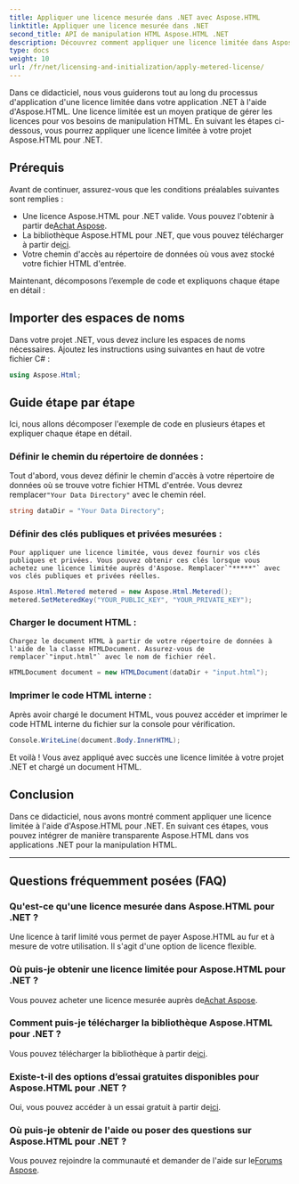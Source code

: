 ```yaml
---
title: Appliquer une licence mesurée dans .NET avec Aspose.HTML
linktitle: Appliquer une licence mesurée dans .NET
second_title: API de manipulation HTML Aspose.HTML .NET
description: Découvrez comment appliquer une licence limitée dans Aspose.HTML pour .NET. Gérez efficacement vos besoins de manipulation HTML. Commencez dès maintenant !
type: docs
weight: 10
url: /fr/net/licensing-and-initialization/apply-metered-license/
---
```

Dans ce didacticiel, nous vous guiderons tout au long du processus d'application d'une licence limitée dans votre application .NET à l'aide d'Aspose.HTML. Une licence limitée est un moyen pratique de gérer les licences pour vos besoins de manipulation HTML. En suivant les étapes ci-dessous, vous pourrez appliquer une licence limitée à votre projet Aspose.HTML pour .NET.

## Prérequis

Avant de continuer, assurez-vous que les conditions préalables suivantes sont remplies :

-  Une licence Aspose.HTML pour .NET valide. Vous pouvez l'obtenir à partir de[Achat Aspose](https://purchase.aspose.com/buy).
-  La bibliothèque Aspose.HTML pour .NET, que vous pouvez télécharger à partir de[ici](https://releases.aspose.com/html/net/).
- Votre chemin d'accès au répertoire de données où vous avez stocké votre fichier HTML d'entrée.

Maintenant, décomposons l’exemple de code et expliquons chaque étape en détail :

## Importer des espaces de noms

Dans votre projet .NET, vous devez inclure les espaces de noms nécessaires. Ajoutez les instructions using suivantes en haut de votre fichier C# :

```csharp
using Aspose.Html;
```

## Guide étape par étape

Ici, nous allons décomposer l'exemple de code en plusieurs étapes et expliquer chaque étape en détail.

### Définir le chemin du répertoire de données :

   Tout d'abord, vous devez définir le chemin d'accès à votre répertoire de données où se trouve votre fichier HTML d'entrée. Vous devrez remplacer`"Your Data Directory"` avec le chemin réel.

   ```csharp
   string dataDir = "Your Data Directory";
   ```

### Définir des clés publiques et privées mesurées :

    Pour appliquer une licence limitée, vous devez fournir vos clés publiques et privées. Vous pouvez obtenir ces clés lorsque vous achetez une licence limitée auprès d'Aspose. Remplacer`"*****"` avec vos clés publiques et privées réelles.

   ```csharp
   Aspose.Html.Metered metered = new Aspose.Html.Metered();
   metered.SetMeteredKey("YOUR_PUBLIC_KEY", "YOUR_PRIVATE_KEY");
   ```

### Charger le document HTML :

    Chargez le document HTML à partir de votre répertoire de données à l'aide de la classe HTMLDocument. Assurez-vous de remplacer`"input.html"` avec le nom de fichier réel.

   ```csharp
   HTMLDocument document = new HTMLDocument(dataDir + "input.html");
   ```

### Imprimer le code HTML interne :

   Après avoir chargé le document HTML, vous pouvez accéder et imprimer le code HTML interne du fichier sur la console pour vérification.

   ```csharp
   Console.WriteLine(document.Body.InnerHTML);
   ```

Et voilà ! Vous avez appliqué avec succès une licence limitée à votre projet .NET et chargé un document HTML.

## Conclusion

Dans ce didacticiel, nous avons montré comment appliquer une licence limitée à l'aide d'Aspose.HTML pour .NET. En suivant ces étapes, vous pouvez intégrer de manière transparente Aspose.HTML dans vos applications .NET pour la manipulation HTML.

---

## Questions fréquemment posées (FAQ)

### Qu'est-ce qu'une licence mesurée dans Aspose.HTML pour .NET ?
Une licence à tarif limité vous permet de payer Aspose.HTML au fur et à mesure de votre utilisation. Il s'agit d'une option de licence flexible.

### Où puis-je obtenir une licence limitée pour Aspose.HTML pour .NET ?
 Vous pouvez acheter une licence mesurée auprès de[Achat Aspose](https://purchase.aspose.com/buy).

### Comment puis-je télécharger la bibliothèque Aspose.HTML pour .NET ?
 Vous pouvez télécharger la bibliothèque à partir de[ici](https://releases.aspose.com/html/net/).

### Existe-t-il des options d’essai gratuites disponibles pour Aspose.HTML pour .NET ?
 Oui, vous pouvez accéder à un essai gratuit à partir de[ici](https://releases.aspose.com/).

### Où puis-je obtenir de l'aide ou poser des questions sur Aspose.HTML pour .NET ?
 Vous pouvez rejoindre la communauté et demander de l'aide sur le[Forums Aspose](https://forum.aspose.com/).